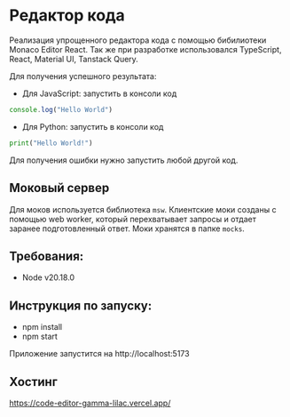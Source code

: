 # Редактор кода
Реализация упрощенного редактора кода с помощью бибилиотеки Monaco Editor React. Так же при разработке использовался TypeScript, React, Material UI, Tanstack Query. 

Для получения успешного результата:
- Для JavaScript:
 запустить в консоли код 
 ```js
 console.log("Hello World")
 ```
 - Для Python: 
 запустить в консоли код 
 ```python
 print("Hello World!") 
```
Для получения ошибки нужно запустить любой другой код.

## Моковый сервер
Для моков используется библиотека `msw`. Клиентские моки созданы с помощью web worker, который перехватывает запросы и отдает заранее подготовленный ответ. Моки хранятся в папке `mocks`.

## Требования:
- Node v20.18.0

## Инструкция по запуску:
- npm install
- npm start

Приложение запустится на http://localhost:5173

## Хостинг
https://code-editor-gamma-lilac.vercel.app/